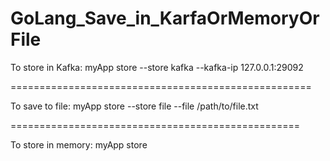 # GoLang_Save_in_KarfaOrMemoryOrFile

To store in Kafka:
myApp store --store kafka --kafka-ip 127.0.0.1:29092

====================================================

To save to file:
myApp store --store file --file /path/to/file.txt

==================================================

To store in memory:
myApp store
